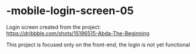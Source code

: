 # -mobile-login-screen-05
Login screen created from the project: https://dribbble.com/shots/15196515-Abda-The-Beginning

This project is focused only on the front-end, the login is not yet functional
